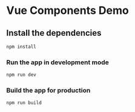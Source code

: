 # Vue Components Demo

## Install the dependencies

```bash
npm install
```

### Run the app in development mode

```bash
npm run dev
```

### Build the app for production

```bash
npm run build
```

